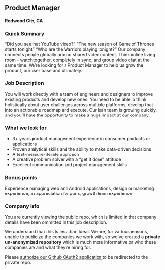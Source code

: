 ## Product Manager
#### Redwood City, CA

### Quick Summary
“Did you see that YouTube video?”
“The new season of Game of Thrones starts tonight.”
“Who are the Warriors playing tonight?”
Our company connects people globally around shared video content. Think online living room - watch
together, completely in sync, and group video chat at the same time. We’re looking for a Product
Manager to help us grow the product, our user base and ultimately.

### Job Description
You will work directly with a team of engineers and designers to improve existing products and
develop new ones. You need to be able to think holistically about user challenges across multiple
platforms, develop that into an actionable roadmap and execute.
Our lean team is growing quickly, and you’ll have the opportunity to make a huge impact at our company.

### What we look for
+ 3+ years product management experience in consumer products or applications
+ Proven analytical skills and the ability to make data-driven decisions
+ A test-measure-iterate approach
+ A creative problem solver with a “get it done” attitude
+ Excellent communication and project management skills

### Bonus points
Experience managing web and Android applications, design or marketing
experience, an appreciation for puns, growth team experience

### Company Info
You are currently viewing the public repo, which is limited in that company details have been ommitted in this job description.  
    
We understand that this is less than ideal.  We are, for various reasons, unable to publicize the companies we work with, so we've
created a **private un-anonymized repository** which is much more informative on who these companies are and what they're hiring for.  
    
Please [authorize our Github OAuth2 application ](http://localhost:3000/users/auth/github?job_id=umfiyml0-product-manager) to be redirected to the private repo.

